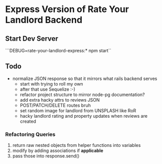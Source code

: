 # Express Version of Rate Your Landlord Backend

## Start Dev Server

```DEBUG=rate-your-landlord-express:* npm start``

## Todo

- normalize JSON response so that it mirrors what rails backend serves
  - start with trying to roll my own
  - after that use Sequelize :-)
  - refactor project structure to mirror node-pg documentation?
  - add extra hacky attrs to reviews JSON
  - POST/PATCH/DELETE routes bruh
  - set random image for landlord from UNSPLASH like RoR
  - hacky landlord rating and property updates when reviews are created

### Refactoring Queries

1. return raw nested objects from helper functions into variables
2. modify by adding associations if **applicable**
3. pass those into response.send()